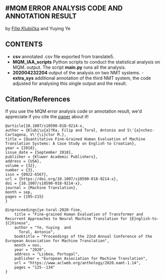 #MQM ERROR ANALYSIS CODE AND ANNOTATION RESULT
-----
by [Filip Klubička](https://github.com/GreenParachute/mqm-eng-cro) and Yuying Ye



CONTENTS
------
- **csv** annotated .csv file exported from translate5.
- **MQM_IAA_scripts** Python scripts to conduct the statistical analysis on MQM. output. The script **main.py** runs all the analysis.
- **202004232204** output of the analysis on two NMT systems.
-**extra_sys** additional annotation of the third NMT system, the code adjusted for analysing this single output and the result.

Citation/References
-----
If you use the MQM error analysis code or annotation result, we'd appreciate if you cite the [paper](https://arxiv.org/abs/2006.08297) about it!

```
@article{10.1007/s10590-018-9214-x,
author = {Klubi\u{a}?Ka, Filip and Toral, Antonio and S\'{a}nchez-Cartagena, V\'{\i}ctor M.},
title = {Quantitative Fine-Grained Human Evaluation of Machine Translation Systems: A Case Study on English to Croatian},
year = {2018},
issue_date = {September 2018},
publisher = {Kluwer Academic Publishers},
address = {USA},
volume = {32},
number = {3},
issn = {0922-6567},
url = {https://doi.org/10.1007/s10590-018-9214-x},
doi = {10.1007/s10590-018-9214-x},
journal = {Machine Translation},
month = sep,
pages = {195–215}
}
```

```
@inproceedings{ye-toral-2020-fine,
    title = "Fine-grained Human Evaluation of Transformer and Recurrent Approaches to Neural Machine Translation for {E}nglish-to-{C}hinese",
    author = "Ye, Yuying  and
      Toral, Antonio",
    booktitle = "Proceedings of the 22nd Annual Conference of the European Association for Machine Translation",
    month = nov,
    year = "2020",
    address = "Lisboa, Portugal",
    publisher = "European Association for Machine Translation",
    url = "https://www.aclweb.org/anthology/2020.eamt-1.14",
    pages = "125--134"
}
``` 